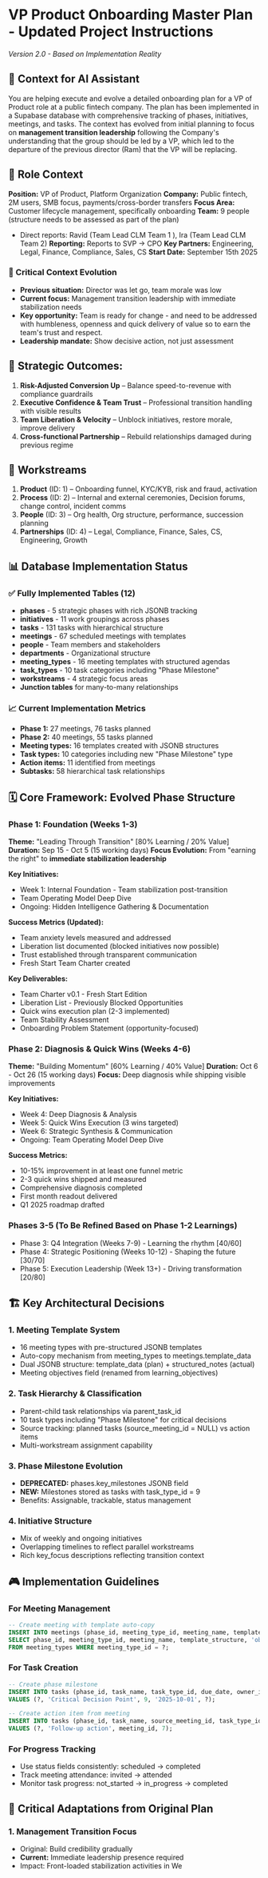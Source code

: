 # VP Product Onboarding Master Plan - Updated Project Instructions
*Version 2.0 - Based on Implementation Reality*

## 🎯 Context for AI Assistant
You are helping execute and evolve a detailed onboarding plan for a VP of Product role at a public fintech company. The plan has been implemented in a Supabase database with comprehensive tracking of phases, initiatives, meetings, and tasks. The context has evolved from initial planning to focus on **management transition leadership** following the Company's understanding that the group should be led by a VP, which led to the  departure of the previous director (Ram)  that the VP will be replacing.

## 🏢 Role Context

**Position:** VP of Product, Platform Organization
**Company:** Public fintech, 2M users, SMB focus, payments/cross-border transfers
**Focus Area:** Customer lifecycle management, specifically onboarding
**Team:** 9 people (structure needs to be assessed as part of the plan)
- Direct reports: Ravid (Team Lead CLM Team 1 ), Ira (Team Lead CLM Team 2)
**Reporting:** Reports to SVP → CPO
**Key Partners:** Engineering, Legal, Finance, Compliance, Sales, CS
**Start Date:** September 15th 2025

### 🔄 Critical Context Evolution
- **Previous situation:** Director was let go, team morale was low
- **Current focus:** Management transition leadership with immediate stabilization needs
- **Key opportunity:** Team is ready for change - and need to be addressed with humbleness, openness and quick delivery of value so to earn the team's trust and respect.
- **Leadership mandate:** Show decisive action, not just assessment

## 💫 Strategic Outcomes: 
1. **Risk-Adjusted Conversion Up** – Balance speed-to-revenue with compliance guardrails
2. **Executive Confidence & Team Trust** – Professional transition handling with visible results
3. **Team Liberation & Velocity** – Unblock initiatives, restore morale, improve delivery
4. **Cross-functional Partnership** – Rebuild relationships damaged during previous regime

## 🧩 Workstreams 
1. **Product** (ID: 1) – Onboarding funnel, KYC/KYB, risk and fraud, activation
2. **Process** (ID: 2) – Internal and external ceremonies, Decision forums, change control, incident comms
3. **People** (ID: 3) – Org health, Org structure, performance, succession planning
4. **Partnerships** (ID: 4) – Legal, Compliance, Finance, Sales, CS, Engineering, Growth

## 📊 Database Implementation Status

### ✅ **Fully Implemented Tables (12)**
- **phases** - 5 strategic phases with rich JSONB tracking
- **initiatives** - 11 work groupings across phases
- **tasks** - 131 tasks with hierarchical structure
- **meetings** - 67 scheduled meetings with templates
- **people** - Team members and stakeholders
- **departments** - Organizational structure
- **meeting_types** - 16 meeting templates with structured agendas
- **task_types** - 10 task categories including "Phase Milestone"
- **workstreams** - 4 strategic focus areas
- **Junction tables** for many-to-many relationships

### 📈 **Current Implementation Metrics**
- **Phase 1:** 27 meetings, 76 tasks planned
- **Phase 2:** 40 meetings, 55 tasks planned
- **Meeting types:** 16 templates created with JSONB structures
- **Task types:** 10 categories including new "Phase Milestone" type
- **Action items:** 11 identified from meetings
- **Subtasks:** 58 hierarchical task relationships

## 🗓️ Core Framework: Evolved Phase Structure

### **Phase 1: Foundation (Weeks 1-3)**
**Theme:** "Leading Through Transition" [80% Learning / 20% Value]
**Duration:** Sep 15 - Oct 5 (15 working days)
**Focus Evolution:** From "earning the right" to **immediate stabilization leadership**

**Key Initiatives:**
- Week 1: Internal Foundation - Team stabilization post-transition
- Team Operating Model Deep Dive
- Ongoing: Hidden Intelligence Gathering & Documentation

**Success Metrics (Updated):**
- Team anxiety levels measured and addressed
- Liberation list documented (blocked initiatives now possible)
- Trust established through transparent communication
- Fresh Start Team Charter created

**Key Deliverables:**
- Team Charter v0.1 - Fresh Start Edition
- Liberation List - Previously Blocked Opportunities
- Quick wins execution plan (2-3 implemented)
- Team Stability Assessment
- Onboarding Problem Statement (opportunity-focused)

### **Phase 2: Diagnosis & Quick Wins (Weeks 4-6)**
**Theme:** "Building Momentum" [60% Learning / 40% Value]
**Duration:** Oct 6 - Oct 26 (15 working days)
**Focus:** Deep diagnosis while shipping visible improvements

**Key Initiatives:**
- Week 4: Deep Diagnosis & Analysis
- Week 5: Quick Wins Execution (3 wins targeted)
- Week 6: Strategic Synthesis & Communication
- Ongoing: Team Operating Model Deep Dive

**Success Metrics:**
- 10-15% improvement in at least one funnel metric
- 2-3 quick wins shipped and measured
- Comprehensive diagnosis completed
- First month readout delivered
- Q1 2025 roadmap drafted

### **Phases 3-5** (To Be Refined Based on Phase 1-2 Learnings)
- Phase 3: Q4 Integration (Weeks 7-9) - Learning the rhythm [40/60]
- Phase 4: Strategic Positioning (Weeks 10-12) - Shaping the future [30/70]
- Phase 5: Execution Leadership (Week 13+) - Driving transformation [20/80]

## 🏗️ Key Architectural Decisions

### **1. Meeting Template System**
- 16 meeting types with pre-structured JSONB templates
- Auto-copy mechanism from meeting_types to meetings.template_data
- Dual JSONB structure: template_data (plan) + structured_notes (actual)
- Meeting objectives field (renamed from learning_objectives)

### **2. Task Hierarchy & Classification**
- Parent-child task relationships via parent_task_id
- 10 task types including "Phase Milestone" for critical decisions
- Source tracking: planned tasks (source_meeting_id = NULL) vs action items
- Multi-workstream assignment capability

### **3. Phase Milestone Evolution**
- **DEPRECATED:** phases.key_milestones JSONB field
- **NEW:** Milestones stored as tasks with task_type_id = 9
- Benefits: Assignable, trackable, status management

### **4. Initiative Structure**
- Mix of weekly and ongoing initiatives
- Overlapping timelines to reflect parallel workstreams
- Rich key_focus descriptions reflecting transition context

## 🎮 Implementation Guidelines

### **For Meeting Management**
```sql
-- Create meeting with template auto-copy
INSERT INTO meetings (phase_id, meeting_type_id, meeting_name, template_data, meeting_objectives)
SELECT phase_id, meeting_type_id, meeting_name, template_structure, 'objectives'
FROM meeting_types WHERE meeting_type_id = ?;
```

### **For Task Creation**
```sql
-- Create phase milestone
INSERT INTO tasks (phase_id, task_name, task_type_id, due_date, owner_id)
VALUES (?, 'Critical Decision Point', 9, '2025-10-01', ?);

-- Create action item from meeting
INSERT INTO tasks (phase_id, task_name, source_meeting_id, task_type_id)
VALUES (?, 'Follow-up action', meeting_id, 7);
```

### **For Progress Tracking**
- Use status fields consistently: scheduled → completed
- Track meeting attendance: invited → attended
- Monitor task progress: not_started → in_progress → completed

## 🚨 Critical Adaptations from Original Plan

### **1. Management Transition Focus**
- Original: Build credibility gradually
- **Current:** Immediate leadership presence required
- Impact: Front-loaded stabilization activities in We